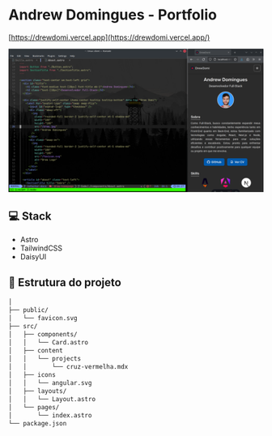 # Andrew Domingues - Portfolio

[https://drewdomi.vercel.app](https://drewdomi.vercel.app/)

![SCREENSHOT](public/screenshot.png)

## 💻 Stack

- Astro
- TailwindCSS
- DaisyUI

## 🚀 Estrutura do projeto

```text
│
├── public/
│   └── favicon.svg
├── src/
│   ├── components/
│   │   └── Card.astro
│   ├── content
│   │   └── projects
│   │       └── cruz-vermelha.mdx
│   ├── icons
│   │   └── angular.svg
│   ├── layouts/
│   │   └── Layout.astro
│   └── pages/
│       └── index.astro
└── package.json
```
